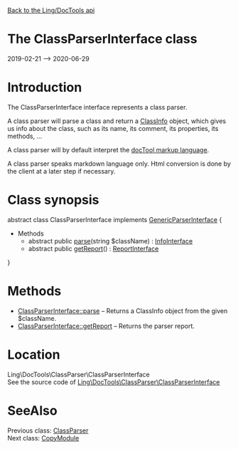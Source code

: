 [Back to the Ling/DocTools api](https://github.com/lingtalfi/DocTools/blob/master/doc/api/Ling/DocTools.md)



The ClassParserInterface class
================
2019-02-21 --> 2020-06-29






Introduction
============

The ClassParserInterface interface represents a class parser.

A class parser will parse a class and return a [ClassInfo](https://github.com/lingtalfi/DocTools/blob/master/doc/api/Ling/DocTools/Info/ClassInfo.md) object, which gives us info
about the class, such as its name,  its comment, its properties, its methods, ...


A class parser will by default interpret the [docTool markup language](https://github.com/lingtalfi/DocTools/blob/master/doc/pages/doctool-markup-language.md).

A class parser speaks markdown language only.
Html conversion is done by the client at a later step if necessary.



Class synopsis
==============


abstract class <span class="pl-k">ClassParserInterface</span> implements [GenericParserInterface](https://github.com/lingtalfi/DocTools/blob/master/doc/api/Ling/DocTools/GenericParser/GenericParserInterface.md) {

- Methods
    - abstract public [parse](https://github.com/lingtalfi/DocTools/blob/master/doc/api/Ling/DocTools/ClassParser/ClassParserInterface/parse.md)(string $className) : [InfoInterface](https://github.com/lingtalfi/DocTools/blob/master/doc/api/Ling/DocTools/Info/InfoInterface.md)
    - abstract public [getReport](https://github.com/lingtalfi/DocTools/blob/master/doc/api/Ling/DocTools/ClassParser/ClassParserInterface/getReport.md)() : [ReportInterface](https://github.com/lingtalfi/DocTools/blob/master/doc/api/Ling/DocTools/Report/ReportInterface.md)

}






Methods
==============

- [ClassParserInterface::parse](https://github.com/lingtalfi/DocTools/blob/master/doc/api/Ling/DocTools/ClassParser/ClassParserInterface/parse.md) &ndash; Returns a ClassInfo object from the given $className.
- [ClassParserInterface::getReport](https://github.com/lingtalfi/DocTools/blob/master/doc/api/Ling/DocTools/ClassParser/ClassParserInterface/getReport.md) &ndash; Returns the parser report.





Location
=============
Ling\DocTools\ClassParser\ClassParserInterface<br>
See the source code of [Ling\DocTools\ClassParser\ClassParserInterface](https://github.com/lingtalfi/DocTools/blob/master/ClassParser/ClassParserInterface.php)



SeeAlso
==============
Previous class: [ClassParser](https://github.com/lingtalfi/DocTools/blob/master/doc/api/Ling/DocTools/ClassParser/ClassParser.md)<br>Next class: [CopyModule](https://github.com/lingtalfi/DocTools/blob/master/doc/api/Ling/DocTools/CopyModule/CopyModule.md)<br>
